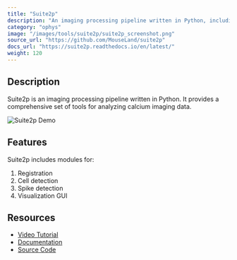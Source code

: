 ```yaml
---
title: "Suite2p"
description: "An imaging processing pipeline written in Python, including modules for Registration, Cell detection, Spike detection, and a Visualization GUI."
category: "ophys"
image: "/images/tools/suite2p/suite2p_screenshot.png"
source_url: "https://github.com/MouseLand/suite2p"
docs_url: "https://suite2p.readthedocs.io/en/latest/"
weight: 120
---
```


## Description

Suite2p is an imaging processing pipeline written in Python. It provides a comprehensive set of tools for analyzing calcium imaging data.

![Suite2p Demo](/images/tools/suite2p/multiselect.gif)

## Features

Suite2p includes modules for:
1. Registration
2. Cell detection
3. Spike detection
4. Visualization GUI

## Resources

- [Video Tutorial](https://www.youtube.com/watch?v=Ey9_xVPinmo)
- [Documentation](https://suite2p.readthedocs.io/en/latest/)
- [Source Code](https://github.com/MouseLand/suite2p)
